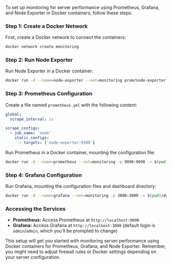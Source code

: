 To set up monitoring for server performance using Prometheus, Grafana, and Node Exporter in Docker containers, follow these steps.

### Step 1: Create a Docker Network
First, create a Docker network to connect the containers:
```bash
docker network create monitoring
```

### Step 2: Run Node Exporter
Run Node Exporter in a Docker container:
```bash
docker run -d --name=node-exporter --net=monitoring prom/node-exporter
```

### Step 3: Prometheus Configuration
Create a file named `prometheus.yml` with the following content:
```yaml
global:
  scrape_interval: 1s

scrape_configs:
  - job_name: 'node'
    static_configs:
      - targets: ['node-exporter:9100']
```

Run Prometheus in a Docker container, mounting the configuration file:
```bash
docker run -d --name=prometheus --net=monitoring -p 9090:9090 -v $(pwd)/prometheus.yml:/etc/prometheus/prometheus.yml prom/prometheus
```

### Step 4: Grafana Configuration

Run Grafana, mounting the configuration files and dashboard directory:

```bash
docker run -d --name=grafana --net=monitoring -p 3000:3000 -v $(pwd)/datasources.yaml:/etc/grafana/provisioning/datasources/datasources.yaml -v $(pwd)/dashboards.yaml:/etc/grafana/provisioning/dashboards/dashboards.yaml -v $(pwd)/grafana-dashboards:/var/lib/grafana/dashboards grafana/grafana
```

### Accessing the Services
- **Prometheus:** Access Prometheus at `http://localhost:9090`
- **Grafana:** Access Grafana at `http://localhost:3000` (default login is `admin`/`admin`, which you'll be prompted to change)

This setup will get you started with monitoring server performance using Docker containers for Prometheus, Grafana, and Node Exporter. Remember, you might need to adjust firewall rules or Docker settings depending on your server configuration.
